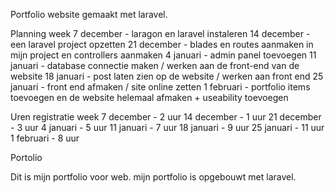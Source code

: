 Portfolio website gemaakt met laravel.

Planning
week
7 december  - laragon en laravel instaleren
14 december - een laravel project opzetten
21 december - blades en routes aanmaken in mijn project en controllers aanmaken
4 januari   -  admin panel toevoegen
11 januari  - database connectie maken / werken aan de front-end van de website
18 januari  - post laten zien op de website / werken aan front end
25 januari  - front end afmaken / site online zetten
1 februari  - portfolio items toevoegen en de website helemaal afmaken +  useability toevoegen


Uren registratie
week
7 december   - 2 uur
14 december  - 1 uur
21 december  - 3 uur
4 januari    -  5 uur
11 januari   - 7 uur
18 januari   - 9 uur
25 januari   - 11 uur
1 februari   - 8 uur


Portolio

Dit is mijn portfolio voor web. mijn portfolio is opgebouwt met laravel.

